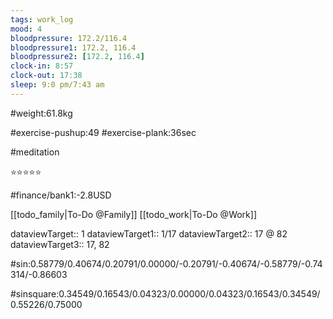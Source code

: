 ```yaml
---
tags: work_log
mood: 4
bloodpressure: 172.2/116.4
bloodpressure1: 172.2, 116.4
bloodpressure2: [172.2, 116.4]
clock-in: 8:57
clock-out: 17:38
sleep: 9:0 pm/7:43 am
---
```


#weight:61.8kg

#exercise-pushup:49
#exercise-plank:36sec

#meditation

⭐⭐⭐⭐⭐

#finance/bank1:-2.8USD

[[todo_family|To-Do @Family]]
[[todo_work|To-Do @Work]]



dataviewTarget:: 1
dataviewTarget1:: 1/17
dataviewTarget2:: 17 @ 82
dataviewTarget3:: 17, 82

#sin:0.58779/0.40674/0.20791/0.00000/-0.20791/-0.40674/-0.58779/-0.74314/-0.86603

#sinsquare:0.34549/0.16543/0.04323/0.00000/0.04323/0.16543/0.34549/0.55226/0.75000

